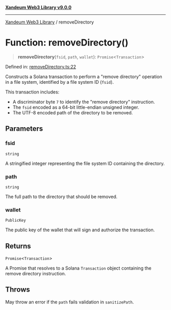 [**Xandeum Web3 Library v9.0.0**](../README.md)

***

[Xandeum Web3 Library](../globals.md) / removeDirectory

# Function: removeDirectory()

> **removeDirectory**(`fsid`, `path`, `wallet`): `Promise`\<`Transaction`\>

Defined in: [removeDirectory.ts:22](https://github.com/Xandeum/test_web3/blob/main/src/removeDirectory.ts#L22)

Constructs a Solana transaction to perform a "remove directory" operation
in a  file system, identified by a file system ID (`fsid`).

This transaction includes:
- A discriminator byte `7` to identify the "remove directory" instruction.
- The `fsid` encoded as a 64-bit little-endian unsigned integer.
- The UTF-8 encoded path of the directory to be removed.

## Parameters

### fsid

`string`

A stringified integer representing the file system ID containing the directory.

### path

`string`

The full path to the directory that should be removed.

### wallet

`PublicKey`

The public key of the wallet that will sign and authorize the transaction.

## Returns

`Promise`\<`Transaction`\>

A Promise that resolves to a Solana `Transaction` object containing the remove directory instruction.

## Throws

May throw an error if the `path` fails validation in `sanitizePath`.
